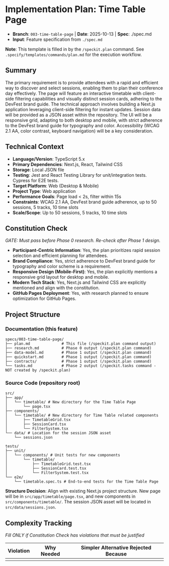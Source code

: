 # Implementation Plan: Time Table Page

- **Branch**: `003-time-table-page` | **Date**: 2025-10-13 | **Spec**: ./spec.md
- **Input**: Feature specification from `./spec.md`

**Note**: This template is filled in by the `/speckit.plan` command. See `.specify/templates/commands/plan.md` for the execution workflow.

## Summary

The primary requirement is to provide attendees with a rapid and efficient way to discover and select sessions, enabling them to plan their conference day effectively. The page will feature an interactive timetable with client-side filtering capabilities and visually distinct session cards, adhering to the DevFest brand guide. The technical approach involves building a Next.js application leveraging client-side filtering for instant updates. Session data will be provided as a JSON asset within the repository. The UI will be a responsive grid, adapting to both desktop and mobile, with strict adherence to the DevFest brand guide for typography and color. Accessibility (WCAG 2.1 AA, color contrast, keyboard navigation) will be a key consideration.

## Technical Context

- **Language/Version**: TypeScript 5.x
- **Primary Dependencies**: Next.js, React, Tailwind CSS
- **Storage**: Local JSON file
- **Testing**: Jest and React Testing Library for unit/integration tests. Cypress for E2E tests.
- **Target Platform**: Web (Desktop & Mobile)
- **Project Type**: Web application
- **Performance Goals**: Page load < 2s, filter within 15s
- **Constraints**: WCAG 2.1 AA, DevFest brand guide adherence, up to 50 sessions, 5 tracks, 10 time slots
- **Scale/Scope**: Up to 50 sessions, 5 tracks, 10 time slots

## Constitution Check

_GATE: Must pass before Phase 0 research. Re-check after Phase 1 design._

- **Participant-Centric Information**: Yes, the plan prioritizes rapid session selection and efficient planning for attendees.
- **Brand Compliance**: Yes, strict adherence to DevFest brand guide for typography and color scheme is a requirement.
- **Responsive Design (Mobile-First)**: Yes, the plan explicitly mentions a responsive grid layout for desktop and mobile.
- **Modern Tech Stack**: Yes, Next.js and Tailwind CSS are explicitly mentioned and align with the constitution.
- **GitHub Pages Deployment**: Yes, with research planned to ensure optimization for GitHub Pages.

## Project Structure

### Documentation (this feature)

```
specs/003-time-table-page/
├── plan.md              # This file (/speckit.plan command output)
├── research.md          # Phase 0 output (/speckit.plan command)
├── data-model.md        # Phase 1 output (/speckit.plan command)
├── quickstart.md        # Phase 1 output (/speckit.plan command)
├── contracts/           # Phase 1 output (/speckit.plan command)
└── tasks.md             # Phase 2 output (/speckit.tasks command - NOT created by /speckit.plan)
```

### Source Code (repository root)

```
src/
├── app/
│   └── timetable/ # New directory for the Time Table Page
│       └── page.tsx
├── components/
│   └── timetable/ # New directory for Time Table related components
│       ├── TimetableGrid.tsx
│       ├── SessionCard.tsx
│       └── FilterSystem.tsx
└── data/ # Location for the session JSON asset
    └── sessions.json

tests/
├── unit/
│   └── components/ # Unit tests for new components
│       └── timetable/
│           ├── TimetableGrid.test.tsx
│           ├── SessionCard.test.tsx
│           └── FilterSystem.test.tsx
└── e2e/
    └── timetable.spec.ts # End-to-end tests for the Time Table Page
```

**Structure Decision**: Align with existing Next.js project structure. New page will be in `src/app/timetable/page.tsx`, and new components in `src/components/timetable/`. The session JSON asset will be located in `src/data/sessions.json`.

## Complexity Tracking

_Fill ONLY if Constitution Check has violations that must be justified_

| Violation | Why Needed | Simpler Alternative Rejected Because |
| --------- | ---------- | ------------------------------------ |
|           |            |                                      |
